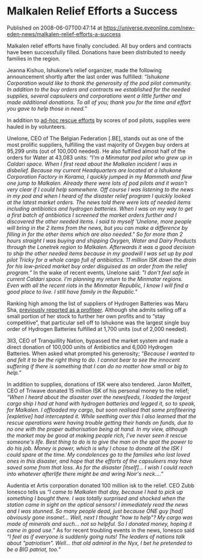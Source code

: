 # Malkalen Relief Efforts a Success
Published on 2008-06-07T00:47:14 at https://universe.eveonline.com/new-eden-news/malkalen-relief-efforts-a-success

Malkalen relief efforts have finally concluded. All buy orders and contracts have been successfully filled. Donations have been distributed to needy families in the region. 

Jeanna Kishuo, Ishukone’s relief organizer, made the following announcement shortly after the last order was fulfilled: _“Ishukone Corporation would like to thank the generosity of the pod pilot community. In addition to the buy orders and contracts we established for the needed supplies, several capsuleers and corporations went a little further and made additional donations. To all of you; thank you for the time and effort you gave to help those in need.”_

In addition to [ad-hoc rescue efforts](http://www.eve-ic.net/media/articles/2083/igbd.php?article=2022) by scores of pod pilots, supplies were hauled in by volunteers. 

Unelone, CEO of The Belgian Federation [.BE], stands out as one of the most prolific suppliers, fulfilling the vast majority of Oxygen buy orders at 95,299 units (out of 100,000 needed). He also fulfilled almost half of the orders for Water at 43,083 units: _“I'm a Minmatar pod pilot who grew up in Caldari space. When I first read about the Malkalen incident I was in disbelief. Because my current Headquarters are located at a Ishukone Corporation Factory in Korama, I quickly jumped in my Mammoth and flew one jump to Malkalen. Already there were lots of pod pilots and it wasn't very clear if I could help somewhere. Off course I was listening to the news in my pod and when I heard of the disaster relief program I quickly looked at the latest market orders. The news told there were lots of needed items including antibiotics and hydrogen batteries. When I was on my way to get a first batch of antibiotics I screened the market orders further and I discovered the other needed items. I said to myself 'Unelone, more people will bring in the 2 items from the news, but you can make a difference by filling in for the other items which are also needed." So for more than 2 hours straight I was buying and shipping Oxygen, Water and Dairy Products through the Lonetrek region to Malkalen. Afterwards it was a good decision to ship the other needed items because in my goodwill I was set up by pod pilot Tricky for a whole cargo full of antibiotics. 11 million ISK down the drain for his low-priced market buy order disguised as an order from the relief program.”_ In the wake of recent events, Unelone said: _"I don't feel safe in current Caldari space. I'm planning my return to the Minmatar regions. Even with all the recent riots in the Minmatar Republic, I know I will find a good place to live. I still have family in the Republic."_

Ranking high among the list of suppliers of Hydrogen Batteries was Maru Sha, [previously reported as a profiteer](http://www.eve-ic.net/media/articles/2083/igbd.php?article=2025). Although she admits selling off a small portion of her stock to further her own profits and to “stay competitive”, that particular sell off to Ishukone was the largest single buy order of Hydrogen Batteries fulfilled at 1,700 units (out of 2,000 needed). 

3ll3, CEO of Tranquillity Nation, bypassed the market system and made a direct donation of 100,000 units of Antibiotics and 6,000 Hydrogen Batteries. When asked what prompted his generosity; _“Because I wanted to and felt it to be the right thing to do. I cannot bear to see the innocent suffering if there is something that I can do no matter how small or big to help.”_

In addition to supplies, donations of ISK were also tendered. Jaron Molfett, CEO of Triwave donated 15 million ISK of his personal money to the relief; _“When I heard about the disaster over the newsfeeds, I loaded the largest cargo ship I had at hand with hydrogen batteries and legged it, so to speak, for Malkalen. I offloaded my cargo, but soon realised that some profiteering [expletive] had intercepted it. While seething over this I also learned that the rescue operations were having trouble getting their hands on funds, due to no one with the proper authorisation being at hand. In my view, although the market may be good at making people rich, I've never seen it rescue someone's life. Best thing to do is to give the man on the spot the power to do his job. Money is power, which is why I chose to donate all the ISK I could spare at the time. My condolences go to the families who lost loved ones in this disaster, and hope that the efforts of the capsuleers may have saved some from that loss. As for the disaster [itself]... I wish I could reach into whatever afterlife there might be and wring Noir's neck....”_

Audentia et Artis corporation donated 100 million isk to the relief. CEO Zubb Ionesco tells us _“I came to Malkalen that day, because I had to pick up something I bought there. I was totally surprised and shocked when the station came in sight on the optical sensors! I immediately read the news and I was stunned. So many people dead, just because ONE guy [had] obviously gone insane!... Well, next I thought "how to help"? My cargo was made of minerals and such... not so helpful. So I donated money, hoping it came in good use.”_ As for recent troubling events in the news, Ionesco said _“I feel as if everyone is suddenly going nuts! The leaders of nations talk about "patriotism". Well... that old admiral in the Nyx, I bet he pretended to be a BIG patriot, too.”_
